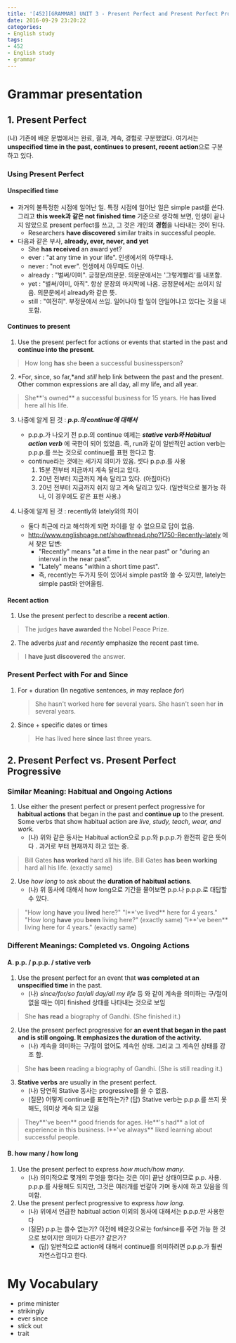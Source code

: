 ```yaml
---
title: '[452][GRAMMAR] UNIT 3 - Present Perfect and Present Perfect Progressive'
date: 2016-09-29 23:20:22
categories: 
- English study
tags:
- 452
- English study
- grammar
---
```


# Grammar presentation

## 1. Present Perfect

(나) 기존에 배운 문법에서는 완료, 결과, 계속, 경험로 구분했었다. 여기서는 **unspecified time in the past, continues to present, recent action**으로 구분 하고 있다.  

### Using Present Perfect

#### Unspecified time 
* 과거의 불특정한 시점에 일어난 일. 특정 시점에 일어난 일은 simple past를 쓴다. 그리고 **this week과 같은 not finished time** 기준으로 생각해 보면, 인생이 끝나지 않았으로 present perfect를 쓰고, 그 것은 개인의 **경험**을 나타내는 것이 된다.
    * Researchers **have discovered** similar traits in successful people.
* 다음과 같은 부사, **already, ever, never, and yet** 
    * She **has received** an award yet?
    * ever : "at any time in your life". 인생에서의 아무때나.
    * never : "not ever". 인생에서 아무때도 아닌.
    * already : "벌써/이미". 긍정문/의문문. 의문문에서는 '그렇게빨리'를 내포함.
    * yet : "벌써/이미, 아직". 항상 문장의 마지막에 나옴. 긍정문에서는 쓰이지 않음. 의문문에서 already와 같은 뜻.
    * still : "여전히". 부정문에서 쓰임. 일어나야 할 일이 안일어나고 있다는 것을 내포함.

#### Continues to present
        
1. Use the present perfect for actions or events that started in the past and **continue into the present**.
> How long **has** she **been** a successful businessperson?
        
2. *For, since, so far,*and *still* help link between the past and the present. Other common expressions are all day, all my life, and all year.
> She**'s owned** a successful business for 15 years.
> He **has lived** here all his life.

3. 나중에 알게 된 것 : ***p.p.의 continue에 대해서***
    * p.p.p.가 나오기 전 p.p.의 continue 예제는 ***stative verb와 Habitual action verb*** 에 국한이 되어 있었음. 즉, run과 같이 일반적인 action verb는 p.p.p.를 쓰는 것으로 continue를 표현 한다고 함.
    * continue라는 것에는 세가지 의미가 있음. 셋다 p.p.p.를 사용
        1. 15분 전부터 지금까지 계속 달리고 있다.
        2. 20년 전부터 지금까지 계속 달리고 있다. (아침마다)
        3. 20년 전부터 지금까지 쉬지 않고 계속 달리고 있다. (일반적으로 불가능 하나, 이 경우에도 같은 표현 사용.)

4. 나중에 알게 된 것 : recently와 lately와의 차이
    * 둘다 최근에 라고 해석하게 되면 차이를 알 수 없으므로 답이 없음.
    * http://www.englishpage.net/showthread.php?1750-Recently-lately 에서 찾은 답변:
        * "Recently" means "at a time in the near past" or "during an interval in the near past".
        * "Lately" means "within a short time past".
        * 즉, recently는 두가지 뜻이 있어서 simple past와 쓸 수 있지만, lately는 simple past와 안어울림.

#### Recent action
        
1. Use the present perfect to describe a **recent action**.
> The judges **have awarded** the Nobel Peace Prize.
        
2. The adverbs *just* and *recently* emphasize the recent past time.
> I **have just discovered** the answer.
          
### Present Perfect with For and Since

1.  For + duration (In negative sentences, *in* may replace *for*)
    > She hasn't worked here **for** several years.
    > She hasn't seen her **in** several years.
2. Since + specific dates or times
    > He has lived here **since** last three years.
   
   
## 2. Present Perfect vs. Present Perfect Progressive

### Similar Meaning: Habitual and Ongoing Actions

1. Use either the present perfect or present perfect progressive for **habitual actions** that began in the past and **continue up** to the present. Some verbs that show habitual action are *live, study, teach, wear, and work.*
    * (나) 위와 같은 동사는 Habitual action으로 p.p.와 p.p.p.가 완전히 같은 뜻이다 . 과거로 부터 현재까지 하고 있는 중.
> Bill Gates **has worked** hard all his life.
> Bill Gates **has been working** hard all his life. (exactly same)

2. Use *how long* to ask about the **duration of habitual actions**.
    * (나) 위 동사에 대해서 how long으로 기간을 물어보면 p.p.나 p.p.p.로 대답할 수 있다. 
> "How long **have** you **lived** here?"
> "I**'ve lived** here for 4 years."
> "How long **have** you **been** living here?" (exactly same)
> "I**'ve been** living here for 4 years." (exactly same)

### Different Meanings: Completed vs. Ongoing Actions

#### A. p.p. / p.p.p. / stative verb
1. Use the present perfect for an event that **was completed at an unspecified time** in the past. 
    * (나) *since/for/so far/all day/all my life* 등 와 같이 계속을 의미하는 구/절이 없을 때는 이미 finished 상태를 나타내는 것으로 보임   
> She **has read** a biography of Gandhi. (She finished it.) 
2. Use the present perfect progressive for **an event that began in the past and is still ongoing. It emphasizes the duration of the activity.** 
    * (나) 계속을 의미하는 구/절이 없어도 계속인 상태. 그리고 그 계속인 상태를 강조 함.
> She **has been** reading a biography of Gandhi. (She is still reading it.)
3. **Stative verbs** are usually in the present perfect.
    * (나) 당연히 Stative 동사는 progressive를 쓸 수 없음.
    * (질문) 어떻게 continue를 표현하는가? (답) Stative verb는 p.p.p.를 쓰지 못해도, 의미상 계속 되고 있음 
> They**'ve been** good friends for ages.
> He**'s had** a lot of experience in this business.
> I**'ve always** liked learning about successful people.

#### B. how many / how long

1. Use the present perfect to express *how much/how many*. 
    * (나) 의미적으로 몇개의 무엇을 했다는 것은 이미 끝난 상태이므로 p.p. 사용. p.p.p.를 사용해도 되지만, 그것은 여러개를 번갈아 가며 동시에 하고 있음을 의미함.
2. Use the present perfect progressive to express *how long*.
    * (나) 위에서 언급한 habitual action 이외의 동사에 대해서는 p.p.p.만 사용한다
    * (질문) p.p.는 쓸수 없는가? 이전에 배운것으로는 for/since를 주면 가능 한 것으로 보이지만 의미가 다른가? 같은가?
        * (답) 일반적으로 action에 대해서 continue를 의미하려면 p.p.p.가 훨씬 자연스럽다고 한다.



# My Vocabulary
* prime minister
* strikingly
* ever since
* stick out
* trait